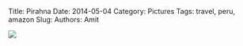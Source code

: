 Title: Pirahna
Date: 2014-05-04
Category: Pictures
Tags: travel, peru, amazon
Slug: 
Authors: Amit

<div class="imagepost">
<img src="/images/pirahna.jpg" class="imageitem large" />
</div>
